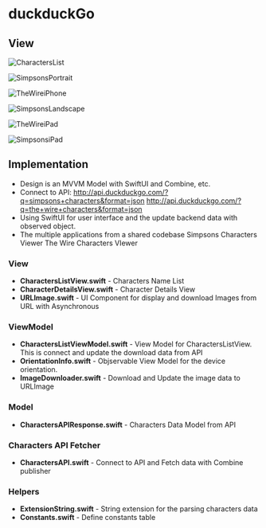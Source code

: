 # duckduckGo

## View

![CharactersList](https://github.com/satorubump/duckduckGo/blob/master/images/charactersList.png "CharactersList")

![SimpsonsPortrait](images/simpsonsPortrait.png "SimpsonsPortlait")

![TheWireiPhone](/images/theWireiPhone.png "TheWireiPhone")

![SimpsonsLandscape](/images/simpsonsLandscape.png "SimpsonsLandscape")

![TheWireiPad](/images/theWireiPad.png "TheWireiPad")

![SimpsonsiPad](/images/simpsonsiPad.png "SimpsonsiPad")


## Implementation
- Design is an MVVM Model with SwiftUI and Combine, etc.
- Connect to API:
http://api.duckduckgo.com/?q=simpsons+characters&format=json
http://api.duckduckgo.com/?q=the+wire+characters&format=json
- Using SwiftUI for user interface and the update backend data with observed object.
- The multiple applications from a shared codebase
Simpsons Characters Viewer
The Wire Characters VIewer

### View
- <b>CharactersListView.swift</b> - 
Characters Name List
- <b>CharacterDetailsView.swift</b> - 
Character Details View 
- <b>URLImage.swift</b> - 
UI Component for display and download Images from URL with Asynchronous

### ViewModel
- <b>CharactersListViewModel.swift</b> -
View Model for CharactersListView. This is connect and update the download data from API 
- <b>OrientationInfo.swift</b> -
Objservable View Model for the device orientation.
- <b>ImageDownloader.swift</b> -
Download and Update the image data to URLImage 

### Model
- <b>CharactersAPIResponse.swift</b> -
Characters Data Model from API

### Characters API Fetcher
- <b>CharactersAPI.swift</b> -
Connect to API and Fetch data with Combine publisher

### Helpers
- <b>ExtensionString.swift</b> -
String extension for the parsing characters data
- <b>Constants.swift</b> -
Define constants table

